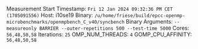 Measurement Start Timestamp: `Fri 12 Jan 2024 09:32:36 PM CET (1705091556)`
Host: i10se19
Binary: `/u/home/friese/build/epcc-openmp-microbenchmarks/openmpbench_C_v40/syncbench`
Binary Arguments: `--measureonly BARRIER --outer-repetitions 500 --test-time 5000`
Cores: `56,48,50,58`
Iterations: `25`
OMP_NUM_THREADS: `4`
GOMP_CPU_AFFINITY: `56,48,50,58`
